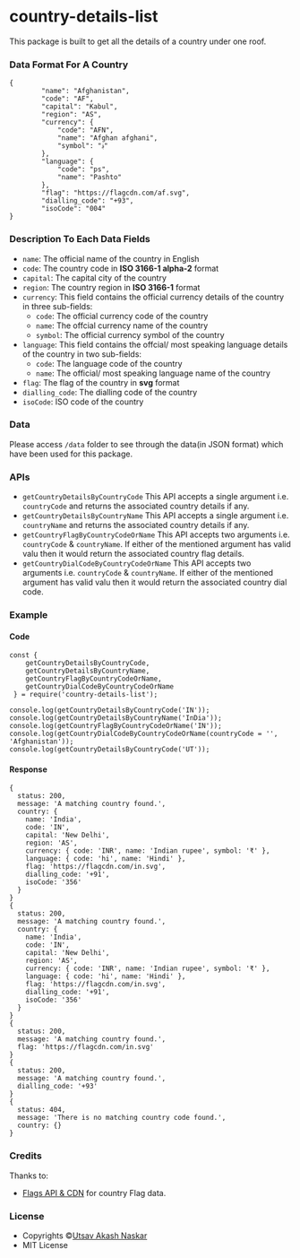 # country-details-list

This package is built to get all the details of a country under one roof.

### Data Format For A Country

```
{
        "name": "Afghanistan",
        "code": "AF",
        "capital": "Kabul",
        "region": "AS",
        "currency": {
            "code": "AFN",
            "name": "Afghan afghani",
            "symbol": "؋"
        },
        "language": {
            "code": "ps",
            "name": "Pashto"
        },
        "flag": "https://flagcdn.com/af.svg",
        "dialling_code": "+93",
        "isoCode": "004"
}
```
### Description To Each Data Fields
+ ```name```: The official name of the country in English
+ ```code```: The country code in **ISO 3166-1 alpha-2** format
+ ```capital```: The capital city of the country
+ ```region```: The country region in **ISO 3166-1** format
+ ```currency```: This field contains the official currency details of the country in three sub-fields:
  - ```code```: The official currency code of the country
  - ```name```: The offcial currency name of the country
  - ```symbol```: The official currency symbol of the country
+ ```language```: This field contains the offcial/ most speaking language details of the country in two sub-fields:
  - ```code```: The language code of the country
  - ```name```: The official/ most speaking language name of the country
+ ```flag```: The flag of the country in **svg** format
+ ```dialling_code```: The dialling code of the country
+ ```isoCode```: ISO code of the country

### Data

Please access ```/data``` folder to see through the data(in JSON format) which have been used for this package.

### APIs
+ ```getCountryDetailsByCountryCode```
This API accepts a single argument i.e. ```countryCode``` and returns the associated country details if any.
+ ```getCountryDetailsByCountryName```
This API accepts a single argument i.e. ```countryName``` and returns the associated country details if any.
+ ```getCountryFlagByCountryCodeOrName```
This API accepts two arguments i.e. ```countryCode``` & ```countryName```. If either of the mentioned argument has valid valu then it would return the associated country flag details.
+ ```getCountryDialCodeByCountryCodeOrName```
This API accepts two arguments i.e. ```countryCode``` & ```countryName```. If either of the mentioned argument has valid valu then it would return the associated country dial code.

### Example
#### Code
```
const { 
    getCountryDetailsByCountryCode,
    getCountryDetailsByCountryName,
    getCountryFlagByCountryCodeOrName,
    getCountryDialCodeByCountryCodeOrName
 } = require('country-details-list');

console.log(getCountryDetailsByCountryCode('IN'));
console.log(getCountryDetailsByCountryName('InDia'));
console.log(getCountryFlagByCountryCodeOrName('IN'));
console.log(getCountryDialCodeByCountryCodeOrName(countryCode = '', 'Afghanistan'));
console.log(getCountryDetailsByCountryCode('UT'));
```

#### Response
```
{
  status: 200,
  message: 'A matching country found.',
  country: {
    name: 'India',
    code: 'IN',
    capital: 'New Delhi',
    region: 'AS',
    currency: { code: 'INR', name: 'Indian rupee', symbol: '₹' },
    language: { code: 'hi', name: 'Hindi' },
    flag: 'https://flagcdn.com/in.svg',
    dialling_code: '+91',
    isoCode: '356'
  }
}
{
  status: 200,
  message: 'A matching country found.',
  country: {
    name: 'India',
    code: 'IN',
    capital: 'New Delhi',
    region: 'AS',
    currency: { code: 'INR', name: 'Indian rupee', symbol: '₹' },
    language: { code: 'hi', name: 'Hindi' },
    flag: 'https://flagcdn.com/in.svg',
    dialling_code: '+91',
    isoCode: '356'
  }
}
{
  status: 200,
  message: 'A matching country found.',
  flag: 'https://flagcdn.com/in.svg'
}
{
  status: 200,
  message: 'A matching country found.',
  dialling_code: '+93'
}
{
  status: 404,
  message: 'There is no matching country code found.',
  country: {}
}
```
### Credits

Thanks to:
+ [Flags API & CDN](https://flagcdn.com/) for country Flag data.

### License
+ Copyrights &copy;[Utsav Akash Naskar](https://github.com/Utsav1999)
+ MIT License